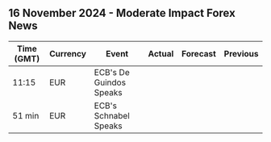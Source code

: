 ## 16 November 2024 - Moderate Impact Forex News

| Time (GMT) | Currency | Event | Actual | Forecast | Previous |
|------|----------|-------|--------|----------|----------|
| 11:15 | EUR | ECB's De Guindos Speaks |  |  |  |
| 51 min | EUR | ECB's Schnabel Speaks |  |  |  |
